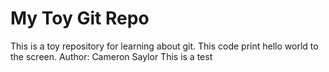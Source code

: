 # My Toy Git Repo

This is a toy repository for learning about git.
This code print hello world to the screen.
Author: Cameron Saylor
This is a test
